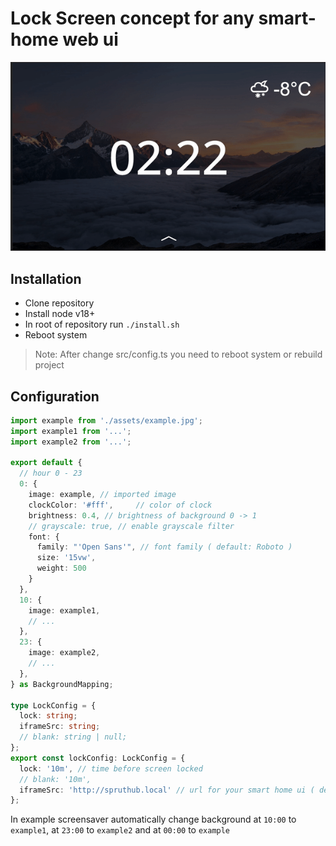 # Lock Screen concept for any smart-home web ui

![screenshot](docs/example.gif)

## Installation
- Clone repository
- Install node v18+
- In root of repository run `./install.sh`
- Reboot system

> Note: After change src/config.ts you need to reboot system or rebuild project

## Configuration

```ts
import example from './assets/example.jpg';
import example1 from '...';
import example2 from '...';

export default {
  // hour 0 - 23
  0: {
    image: example, // imported image
    clockColor: '#fff',     // color of clock
    brightness: 0.4, // brightness of background 0 -> 1
    // grayscale: true, // enable grayscale filter
    font: {
      family: "'Open Sans'", // font family ( default: Roboto )
      size: '15vw',
      weight: 500
    }
  },
  10: {
    image: example1,
    // ...
  },
  23: {
    image: example2,
    // ...
  },
} as BackgroundMapping;

type LockConfig = {
  lock: string;
  iframeSrc: string;
  // blank: string | null;
};
export const lockConfig: LockConfig = {
  lock: '10m', // time before screen locked
  // blank: '10m',
  iframeSrc: 'http://spruthub.local' // url for your smart home ui ( default - localhost:80 )
};
```

In example screensaver automatically change background at `10:00` to `example1`, at `23:00` to `example2` and at `00:00` to `example`